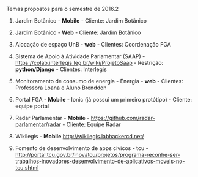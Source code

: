 Temas propostos para o semestre de 2016.2

1.  Jardim Botânico - **Mobile** - Cliente: Jardim Botânico

2.  Jardim Botânico - **Web** - Cliente: Jardim Botânico

3. Alocação de espaço UnB - **web** - Clientes: Coordenação FGA

4. Sistema de Apoio à Atividade Parlamentar (SAAP) -  https://colab.interlegis.leg.br/wiki/ProjetoSaap - Restrição: **python/Django** - Clientes: Interlegis

5. Monitoramento de consumo de energia - Energia - **web** - Clientes: Professora Loana e Aluno Brenddon

6.  Portal FGA - **Mobile** - Ionic (já possui um primeiro protótipo) - Cliente: equipe portal

7. Radar Parlamentar - **Mobile**  - https://github.com/radar-parlamentar/radar - Cliente: Equipe Radar

8. Wikilegis - **Mobile**  http://wikilegis.labhackercd.net/

9. Fomento de desenvolvimento de apps civicos - tcu - http://portal.tcu.gov.br/inovatcu/projetos/programa-reconhe-ser-trabalhos-inovadores-desenvolvimento-de-aplicativos-moveis-no-tcu.shtml
